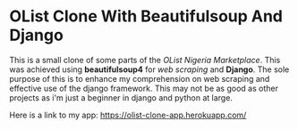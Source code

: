 #   OList Clone With Beautifulsoup And Django
This is a small clone of some parts of the *OList Nigeria Marketplace*.
This was achieved using **beautifulsoup4** for *web scraping* and **Django**.
The sole purpose of this is to enhance my comprehension on web scraping and effective use of the django framework.
This may not be as good as other projects as i'm just a beginner in django and python at large.


Here is a link to my app: https://olist-clone-app.herokuapp.com/
